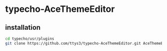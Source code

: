 # typecho-AceThemeEditor


## installation
```bash
cd typecho/usr/plugins
git clone https://github.com/ttys3/typecho-AceThemeEditor.git AceThemeEditor
```
